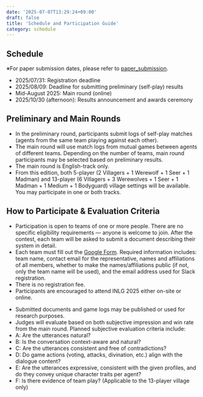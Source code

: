 ```yaml
---
date: '2025-07-07T13:29:24+09:00'
draft: false
title: 'Schedule and Participation Guide'
category: schedule
---
```


## Schedule

※For paper submission dates, please refer to [paper_submission](/menu/INLG_2025/paper_submission).

- 2025/07/31: Registration deadline
- 2025/08/09: Deadline for submitting preliminary (self-play) results
- Mid-August 2025: Main round (online)
- 2025/10/30 (afternoon): Results announcement and awards ceremony

## Preliminary and Main Rounds

- In the preliminary round, participants submit logs of self-play matches (agents from the same team playing against each other).
- The main round will use match logs from mutual games between agents of different teams. Depending on the number of teams, main round participants may be selected based on preliminary results.
- The main round is English-track only.
- From this edition, both 5-player (2 Villagers + 1 Werewolf + 1 Seer + 1 Madman) and 13-player (6 Villagers + 3 Werewolves + 1 Seer + 1 Madman + 1 Medium + 1 Bodyguard) village settings will be available. You may participate in one or both tracks.

## How to Participate & Evaluation Criteria

- Participation is open to teams of one or more people. There are no specific eligibility requirements — anyone is welcome to join. After the contest, each team will be asked to submit a document describing their system in detail.
- Each team must fill out the [Google Form](https://docs.google.com/forms/d/e/1FAIpQLScNC8IJGh20MQb_8lzaYrdpVuMxnEgBuxZwpaouRyEnWmTH7g/viewform?usp=header). Required information includes: team name, contact email for the representative, names and affiliations of all members, whether to make the names/affiliations public (if not, only the team name will be used), and the email address used for Slack registration.
- There is no registration fee.
- Participants are encouraged to attend INLG 2025 either on-site or online.
<!-- - Top-ranked teams may receive cash prizes and gifts sponsored by Spiral.AI Inc., a developer of conversational LLMs. -->
<!-- - Notes on paper submission to be added. -->
- Submitted documents and game logs may be published or used for research purposes.
- Judges will evaluate based on both subjective impression and win rate from the main round. Planned subjective evaluation criteria include:
- A: Are the utterances natural?
- B: Is the conversation context-aware and natural?
- C: Are the utterances consistent and free of contradictions?
- D: Do game actions (voting, attacks, divination, etc.) align with the dialogue content?
- E: Are the utterances expressive, consistent with the given profiles, and do they convey unique character traits per agent?
- F: Is there evidence of team play? (Applicable to the 13-player village only)
